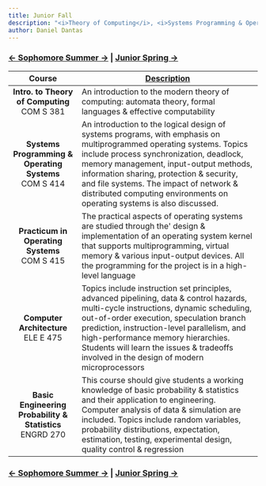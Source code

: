 ```yaml
---
title: Junior Fall 
description: "<i>Theory of Computing</i>, <i>Systems Programming & Operating Systems</i>, <i>Computer Architecture</i>, and <i>Basic Engineering Probability & Statistics</i>"
author: Daniel Dantas
---
```


### [← Sophomore Summer →](https://dantasfiles.com/2000/05/30/rutgers-sophomore-summer.html) | [Junior Spring →](https://dantasfiles.com/2001/01/22/cornell-junior-spring.html)

| Course | [Description](https://ecommons.cornell.edu/items/ca4d2314-7dfe-4832-8627-c179c013a19e) |
| :---: | --- |
| **Intro. to Theory of Computing** <br> COM S 381 | An introduction to the modern theory of computing: automata theory, formal languages & effective computability
| **Systems Programming & Operating Systems** <br> COM S 414 | An introduction to the logical design of systems programs, with emphasis on multiprogrammed operating systems. Topics include process synchronization, deadlock, memory management, input-output methods, information sharing, protection & security, and file systems. The impact of network & distributed computing environments on operating systems is also discussed.
| **Practicum in Operating Systems** <br> COM S 415 | The practical aspects of operating systems are studied through the' design & implementation of an operating system kernel that supports multiprogramming, virtual memory & various input-output devices. All the programming for the project is in a high-level language |
| **Computer Architecture** <br> ELE E 475 | Topics include instruction set principles, advanced pipelining, data & control hazards, multi-cycle instructions, dynamic scheduling, out-of-order execution, speculation branch prediction, instruction-level parallelism, and high-performance memory hierarchies. Students will learn the issues & tradeoffs involved in the design of modern microprocessors |
| **Basic Engineering Probability & Statistics** <br> ENGRD 270 | This course should give students a working knowledge of basic probability & statistics and their application to engineering. Computer analysis of data & simulation are included. Topics include random variables, probability distributions, expectation, estimation, testing, experimental design, quality control & regression |

### [← Sophomore Summer →](https://dantasfiles.com/2000/05/30/rutgers-sophomore-summer.html) | [Junior Spring →](https://dantasfiles.com/2001/01/22/cornell-junior-spring.html)
